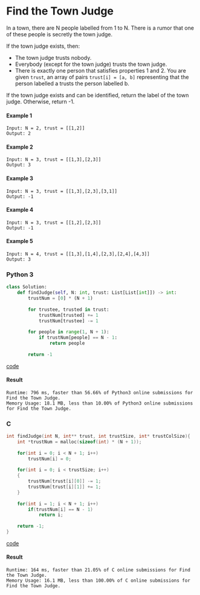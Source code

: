 # Find the Town Judge
In a town, there are N people labelled from 1 to N.  There is a rumor that one of these people is secretly the town judge.

If the town judge exists, then:

* The town judge trusts nobody.
* Everybody (except for the town judge) trusts the town judge.
* There is exactly one person that satisfies properties 1 and 2.
You are given `trust`, an array of pairs `trust[i] = [a, b]` representing that the person labelled a trusts the person labelled b.

If the town judge exists and can be identified, return the label of the town judge.  Otherwise, return -1.

#### Example 1
```
Input: N = 2, trust = [[1,2]]
Output: 2
```

#### Example 2
```
Input: N = 3, trust = [[1,3],[2,3]]
Output: 3
```

#### Example 3
```
Input: N = 3, trust = [[1,3],[2,3],[3,1]]
Output: -1
```

#### Example 4
```
Input: N = 3, trust = [[1,2],[2,3]]
Output: -1
```

#### Example 5
```
Input: N = 4, trust = [[1,3],[1,4],[2,3],[2,4],[4,3]]
Output: 3
```

### Python 3
```python
class Solution:
    def findJudge(self, N: int, trust: List[List[int]]) -> int:
        trustNum = [0] * (N + 1)
        
        for trustee, trusted in trust:
            trustNum[trusted] += 1
            trustNum[trustee] -= 1
            
        for people in range(1, N + 1):
            if trustNum[people] == N - 1:
                return people
        
        return -1
```
[code](Python%203/997.py)

#### Result
```
Runtime: 796 ms, faster than 56.66% of Python3 online submissions for Find the Town Judge.
Memory Usage: 18.1 MB, less than 10.00% of Python3 online submissions for Find the Town Judge.
```

### C
```C
int findJudge(int N, int** trust, int trustSize, int* trustColSize){
    int *trustNum = malloc(sizeof(int) * (N + 1));
    
    for(int i = 0; i < N + 1; i++)
        trustNum[i] = 0;
    
    for(int i = 0; i < trustSize; i++)
    {
        trustNum[trust[i][0]] -= 1;
        trustNum[trust[i][1]] += 1;
    }
    
    for(int i = 1; i < N + 1; i++)
        if(trustNum[i] == N - 1)
            return i;
    
    return -1;
}
```
[code](C/997.c)

#### Result
```
Runtime: 164 ms, faster than 21.05% of C online submissions for Find the Town Judge.
Memory Usage: 16.1 MB, less than 100.00% of C online submissions for Find the Town Judge.
```
